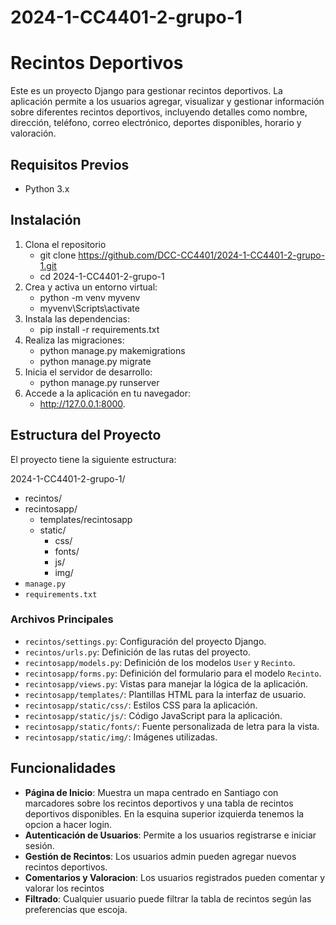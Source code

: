 # 2024-1-CC4401-2-grupo-1

# Recintos Deportivos

Este es un proyecto Django para gestionar recintos deportivos. La aplicación permite a los usuarios agregar, visualizar y gestionar información sobre diferentes recintos deportivos, incluyendo detalles como nombre, dirección, teléfono, correo electrónico, deportes disponibles, horario y valoración.

## Requisitos Previos

- Python 3.x

## Instalación

1. Clona el repositorio
   - git clone https://github.com/DCC-CC4401/2024-1-CC4401-2-grupo-1.git
   - cd 2024-1-CC4401-2-grupo-1
2. Crea y activa un entorno virtual:
   - python -m venv myvenv
   - myvenv\Scripts\activate
3. Instala las dependencias:
   - pip install -r requirements.txt
4. Realiza las migraciones:
   - python manage.py makemigrations
   - python manage.py migrate
6. Inicia el servidor de desarrollo:
   - python manage.py runserver
7. Accede a la aplicación en tu navegador:
   - http://127.0.0.1:8000.

## Estructura del Proyecto

El proyecto tiene la siguiente estructura:

2024-1-CC4401-2-grupo-1/
- recintos/
- recintosapp/
  - templates/recintosapp
  - static/
    - css/
    - fonts/
    - js/
    - img/
- `manage.py`
- `requirements.txt`


### Archivos Principales

- `recintos/settings.py`: Configuración del proyecto Django.
- `recintos/urls.py`: Definición de las rutas del proyecto.
- `recintosapp/models.py`: Definición de los modelos `User` y `Recinto`.
- `recintosapp/forms.py`: Definición del formulario para el modelo `Recinto`.
- `recintosapp/views.py`: Vistas para manejar la lógica de la aplicación.
- `recintosapp/templates/`: Plantillas HTML para la interfaz de usuario.
- `recintosapp/static/css/`: Estilos CSS para la aplicación.
- `recintosapp/static/js/`: Código JavaScript para la aplicación.
- `recintosapp/static/fonts/`: Fuente personalizada de letra para la vista.
- `recintosapp/static/img/`: Imágenes utilizadas.

## Funcionalidades

- **Página de Inicio**: Muestra un mapa centrado en Santiago con marcadores sobre los recintos deportivos y una tabla de recintos deportivos disponibles. En la esquina superior izquierda tenemos la opcion a hacer login.
- **Autenticación de Usuarios**: Permite a los usuarios registrarse e iniciar sesión.
- **Gestión de Recintos**: Los usuarios admin pueden agregar nuevos recintos deportivos.
- **Comentarios y Valoracion**: Los usuarios registrados pueden comentar y valorar los recintos
- **Filtrado**: Cualquier usuario puede filtrar la tabla de recintos según las preferencias que escoja.